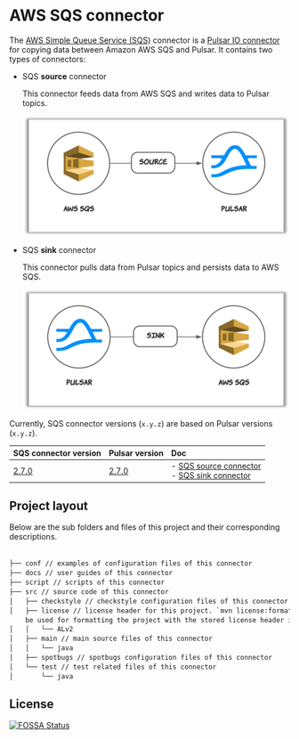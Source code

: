 # AWS SQS connector

The [AWS Simple Queue Service (SQS)](https://aws.amazon.com/sqs/?nc1=h_ls) connector is a [Pulsar IO connector](http://pulsar.apache.org/docs/en/next/io-overview/) for copying data between Amazon AWS SQS and Pulsar. It contains two types of connectors: 

- SQS **source** connector
  
  This connector feeds data from AWS SQS and writes data to Pulsar topics. 

  ![](docs/sqs-source.png)

- SQS **sink** connector  
  
  This connector pulls data from Pulsar topics and persists data to AWS SQS.

  ![](docs/sqs-sink.png)

Currently, SQS connector versions (`x.y.z`) are based on Pulsar versions (`x.y.z`).

| SQS connector version | Pulsar version | Doc |
| :---------- | :------------------- | :------------- |
[2.7.0](https://github.com/streamnative/pulsar-io-sqs/releases/tag/v2.7.0)| [2.7.0](http://pulsar.apache.org/en/download/) | - [SQS source connector](https://hub.streamnative.io/connectors/sqs-source/2.7.0)<br>- [SQS sink connector](https://hub.streamnative.io/connectors/sqs-sink/2.7.0)

## Project layout

Below are the sub folders and files of this project and their corresponding descriptions.

```bash

├── conf // examples of configuration files of this connector
├── docs // user guides of this connector
├── script // scripts of this connector
├── src // source code of this connector
│   ├── checkstyle // checkstyle configuration files of this connector
│   ├── license // license header for this project. `mvn license:format` can
    be used for formatting the project with the stored license header in this directory
│   │   └── ALv2
│   ├── main // main source files of this connector
│   │   └── java
│   ├── spotbugs // spotbugs configuration files of this connector
│   └── test // test related files of this connector
│       └── java

```

## License
[![FOSSA Status](https://app.fossa.io/api/projects/git%2Bgithub.com%2Fstreamnative%2Fpulsar-io-sqs.svg?type=large)](https://app.fossa.io/projects/git%2Bgithub.com%2Fstreamnative%2Fpulsar-io-sqs?ref=badge_large)
